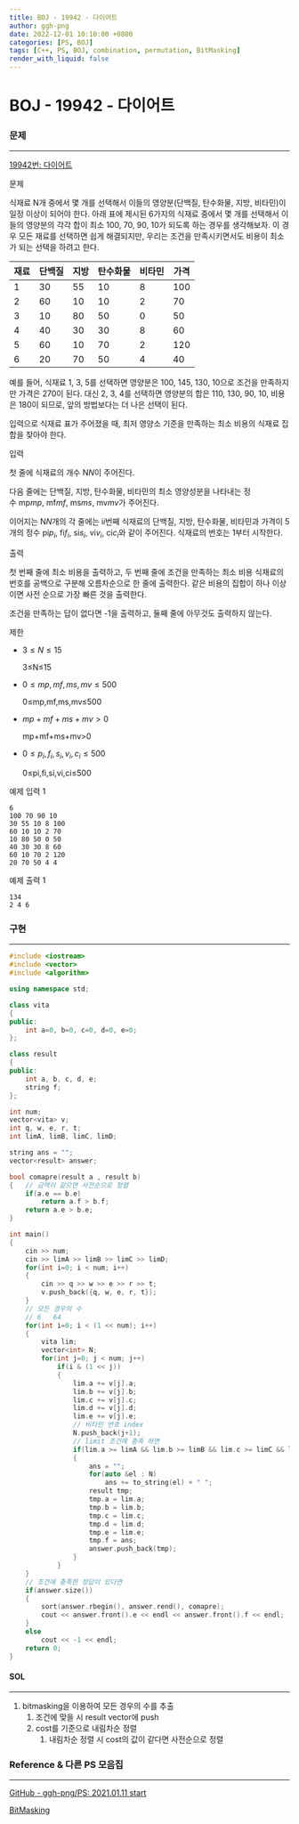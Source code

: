 ```yaml
---
title: BOJ - 19942 - 다이어트
author: ggh-png
date: 2022-12-01 10:10:00 +0800
categories: [PS, BOJ]
tags: [C++, PS, BOJ, combination, permutation, BitMasking]
render_with_liquid: false
---
```


# BOJ - 19942 - 다이어트

### 문제

---

[19942번: 다이어트](https://www.acmicpc.net/problem/19942)

문제

식재료 N개 중에서 몇 개를 선택해서 이들의 영양분(단백질, 탄수화물, 지방, 비타민)이 일정 이상이 되어야 한다. 아래 표에 제시된 6가지의 식재료 중에서 몇 개를 선택해서 이들의 영양분의 각각 합이 최소 100, 70, 90, 10가 되도록 하는 경우를 생각해보자. 이 경우 모든 재료를 선택하면 쉽게 해결되지만, 우리는 조건을 만족시키면서도 비용이 최소가 되는 선택을 하려고 한다.

| 재료 | 단백질 | 지방 | 탄수화물 | 비타민 | 가격 |
| --- | --- | --- | --- | --- | --- |
| 1 | 30 | 55 | 10 | 8 | 100 |
| 2 | 60 | 10 | 10 | 2 | 70 |
| 3 | 10 | 80 | 50 | 0 | 50 |
| 4 | 40 | 30 | 30 | 8 | 60 |
| 5 | 60 | 10 | 70 | 2 | 120 |
| 6 | 20 | 70 | 50 | 4 | 40 |

예를 들어, 식재료 1, 3, 5를 선택하면 영양분은 100, 145, 130, 10으로 조건을 만족하지만 가격은 270이 된다. 대신 2, 3, 4를 선택하면 영양분의 합은 110, 130, 90, 10, 비용은 180이 되므로, 앞의 방법보다는 더 나은 선택이 된다.

입력으로 식재료 표가 주어졌을 때, 최저 영양소 기준을 만족하는 최소 비용의 식재료 집합을 찾아야 한다.

입력

첫 줄에 식재료의 개수 N$N$이 주어진다.

다음 줄에는 단백질, 지방, 탄수화물, 비타민의 최소 영양성분을 나타내는 정수 mp$mp$, mf$mf$, ms$ms$, mv$mv$가 주어진다.

이어지는 N$N$개의 각 줄에는 i$i$번째 식재료의 단백질, 지방, 탄수화물, 비타민과 가격이 5개의 정수 pi$p_i$, fi$f_i$, si$s_i$, vi$v_i$, ci$c_i$와 같이 주어진다. 식재료의 번호는 1부터 시작한다.

출력

첫 번째 줄에 최소 비용을 출력하고, 두 번째 줄에 조건을 만족하는 최소 비용 식재료의 번호를 공백으로 구분해 오름차순으로 한 줄에 출력한다. 같은 비용의 집합이 하나 이상이면 사전 순으로 가장 빠른 것을 출력한다.

조건을 만족하는 답이 없다면 -1을 출력하고, 둘째 줄에 아무것도 출력하지 않는다.

제한

- $3 \le N \le 15$
    
    3≤N≤15
    
- $0 \le mp, mf, ms, mv \le 500$
    
    0≤mp,mf,ms,mv≤500
    
- $mp + mf + ms + mv > 0$
    
    mp+mf+ms+mv>0
    
- $0 \le p_i, f_i, s_i, v_i, c_i \le 500$
    
    0≤pi,fi,si,vi,ci≤500
    

예제 입력 1

```
6
100 70 90 10
30 55 10 8 100
60 10 10 2 70
10 80 50 0 50
40 30 30 8 60
60 10 70 2 120
20 70 50 4 4

```

예제 출력 1

```
134
2 4 6

```

### 구현

---

```cpp
#include <iostream>
#include <vector>
#include <algorithm>

using namespace std;

class vita
{
public:
    int a=0, b=0, c=0, d=0, e=0;
};

class result
{
public:
    int a, b, c, d, e;
    string f;
};

int num;
vector<vita> v;
int q, w, e, r, t;
int limA, limB, limC, limD;

string ans = "";
vector<result> answer;

bool comapre(result a , result b)
{   // 금액이 같으면 사전순으로 정렬 
    if(a.e == b.e)
        return a.f > b.f;
    return a.e > b.e;
}

int main()
{
    cin >> num;
    cin >> limA >> limB >> limC >> limD;
    for(int i=0; i < num; i++)
    {
        cin >> q >> w >> e >> r >> t;
        v.push_back({q, w, e, r, t});
    }
    // 모든 경우의 수 
    // 6   64
    for(int i=0; i < (1 << num); i++)
    {
        vita lim;
        vector<int> N;
        for(int j=0; j < num; j++)
            if(i & (1 << j))
            {
                lim.a += v[j].a;
                lim.b += v[j].b;
                lim.c += v[j].c;
                lim.d += v[j].d;
                lim.e += v[j].e;
                // 비타민 번호 index 
                N.push_back(j+1);
                // limit 조건에 충족 하면 
                if(lim.a >= limA && lim.b >= limB && lim.c >= limC && lim.d >= limD)
                {
                    ans = "";
                    for(auto &el : N)
                        ans += to_string(el) + " ";
                    result tmp;
                    tmp.a = lim.a;
                    tmp.b = lim.b;
                    tmp.c = lim.c;
                    tmp.d = lim.d;
                    tmp.e = lim.e;
                    tmp.f = ans;
                    answer.push_back(tmp);
                }
            }
    }
    // 조건에 충족한 정답이 있다면 
    if(answer.size())
    {
        sort(answer.rbegin(), answer.rend(), comapre);
        cout << answer.front().e << endl << answer.front().f << endl;
    }
    else
        cout << -1 << endl;
    return 0;
}
```

#### SOL

---

1. bitmasking을 이용하여 모든 경우의 수를 추출 
    1. 조건에 맞을 시 result vector에 push
    2. cost를 기준으로 내림차순 정렬 
        1. 내림차순 정렬 시 cost의 값이 같다면 사전순으로 정렬 

### Reference & 다른 PS 모음집

---

[GitHub - ggh-png/PS: 2021.01.11 start](https://github.com/ggh-png/PS)

[BitMasking](https://ggh-png.github.io/posts/bitmasking/)